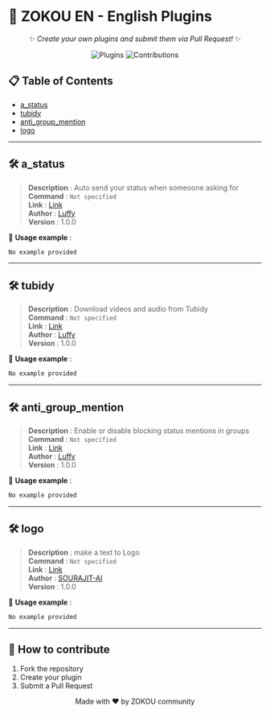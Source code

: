 # 🎉 ZOKOU EN - English Plugins

<div align="center">
  
✨ *Create your own plugins and submit them via Pull Request!* ✨  

![Plugins](https://img.shields.io/badge/Total_Plugins-4-blue) 
![Contributions](https://img.shields.io/badge/Contributions-Welcome-green)

</div>

## 📋 Table of Contents
- [a_status](#a_status)
- [tubidy](#tubidy)
- [anti_group_mention](#anti_group_mention)
- [logo](#logo)

---


## 🛠 a_status 

> **Description** : Auto send your status when someoone asking for  
> **Command** : `Not specified`  
> **Link** : [Link](https://gist.github.com/stark989ioio/93bbc56e1be9c90546bfb949efb622ea)  
> **Author** : [Luffy](#)  
> **Version** : 1.0.0  



🔹 **Usage example** :  
```bash
No example provided
```

---

## 🛠 tubidy 

> **Description** : Download videos and audio from Tubidy  
> **Command** : `Not specified`  
> **Link** : [Link](https://gist.github.com/stark989ioio/0edaa07ed57fc95bd5f5ff8bbc2f6d87)  
> **Author** : [Luffy](#)  
> **Version** : 1.0.0  



🔹 **Usage example** :  
```bash
No example provided
```

---

## 🛠 anti_group_mention 

> **Description** : Enable or disable blocking status mentions in groups  
> **Command** : `Not specified`  
> **Link** : [Link](https://gist.github.com/stark989ioio/bbd40515901b1d3e128a595a3ed1a0e9)  
> **Author** : [Luffy](#)  
> **Version** : 1.0.0  



🔹 **Usage example** :  
```bash
No example provided
```

---

## 🛠 logo 

> **Description** : make a text to Logo  
> **Command** : `Not specified`  
> **Link** : [Link](https://gist.github.com/Rdx690/2e83b2beb3dcd89d1ef94a245fa168a8)  
> **Author** : [SOURAJIT-AI](#)  
> **Version** : 1.0.0  



🔹 **Usage example** :  
```bash
No example provided
```

---


## 🤝 How to contribute
1. Fork the repository
2. Create your plugin
3. Submit a Pull Request

<div align="center">
  
Made with ❤️ by ZOKOU community

</div>
